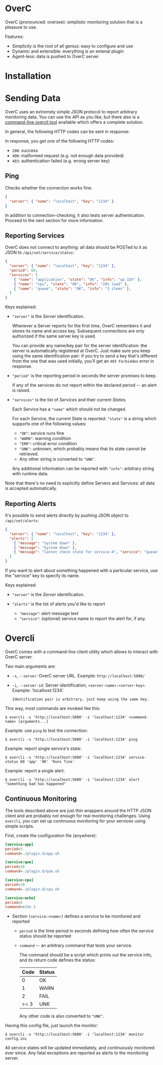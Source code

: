 OverC
=====

OverC (pronounced: oversee): simplistic monitoring solution that is a pleasure to use.

Features:

* Simplicity is the root of all genius: easy to configure and use
* Dynamic and extensible: everything is an extenal plugin
* Agent-less: data is pushed to OverC server

Installation
============

Sending Data
============

OverC uses an extremely simple JSON protocol to report arbitrary monitoring data.
You can use the API as you like, but there also is a [command-line overcli tool](#overcli) available
which offers a complete solution.

In general, the following HTTP codes can be sent in response:

In response, you get one of the following HTTP codes:

* `200`: success
* `400`: malformed request (e.g. not enough data provided)
* `403`: authentication failed (e.g. wrong server key)

Ping
----

Checks whether the connection works fine:

```json
{
  "server": { "name": "localhost", "key": "1234" }
}
```

In addition to connection-checking, it also tests server authentication.
Proceed to the next section for more information.

Reporting Services
------------------

OverC does not connect to anything: all data should be POSTed to it as JSON to `/api/set/service/status`:

```json
{
  "server": { "name": "localhost", "key": "1234" },
  "period": 60,
  "services": [
    { "name": "application", "state": "OK", "info": "up 32h" },
    { "name": "cpu", "state": "OK", "info": "28% load" },
    { "name": "queue", "state": "OK", "info": "3 items" },
  ]
}
```

Keys explained:

* `"server"` is the *Server* identification.
  
  Whenever a Server reports for the first time, OverC remembers it and stores its name and access key. 
  Subsequent connections are only authorized if the same server key is used.
  
  You can provide any name/key pair for the server identification: the server is automatically registered at OverC.
  Just make sure you keep using the same identification pair: if you try to send a key that's different from the one 
  that was used initially, you'll get an `403 Forbidden` error in response.

* `"period"` is the reporting period in seconds the server promises to keep.
  
  If any of the services do not report within the declared period -- an alert is raised.
  
* `"services"` is the list of *Services* and their current *States*.

    Each Service has a `"name"` which should not be changed.
    
    For each Service, the current State is reported: `"state"` is a string which supports one of the following values:
        
    * `"OK"`: service runs fine
    * `"WARN"`: warning condition
    * `"ERR"`: critical error condition
    * `"UNK"`: unknown, which probably means that its state cannot be retrieved.
    * Any other string is converted to `"UNK"`.
    
    Any additional information can be reported with `"info"`: arbitrary string with runtime data.

Note that there's no need to explicitly define Servers and Services: all data is accepted automatically.



Reporting Alerts
----------------

It's possible to send alerts directly by pushing JSON object to `/api/set/alerts`:

```json
{
  "server": { "name": "localhost", "key": "1234" },
  "alerts": [
    { "message": "System down" },
    { "message": "System down" },
    { "message": "Cannot check state for service A", "service": "queue" },
  ]
}
```

If you want to alert about something happened with a particular service, use the "service" key to specify its name.

Keys explained:

* `"server"` is the *Server* identification.
* `"alerts"` is the list of alerts you'd like to report
    
    * `"message"`: alert message text
    * `"service"`: (optional) service name to report the alert for, if any.






Overcli
=======

OverC comes with a command-line client utility which allows to interact with OverC server.

Two main arguments are:

* `-s`, `--server`: OverC server URL. Example: `http://localhost:5000/`
* `-i`, `--server-id`: Server identification, `<server-name>:<server-key>`. Example: 'localhost:1234'.
    
      Identification pair is arbitrary, just keep using the same key.

This way, most commands are invoked like this:

    $ overcli -s 'http://localhost:5000' -i 'localhost:1234' <command-name> [arguments...]
    
Example: use `ping` to test the connection:

    $ overcli -s 'http://localhost:5000' -i 'localhost:1234' ping
    
Example: report single service's state:

    $ overcli -s 'http://localhost:5000' -i 'localhost:1234' service-status 60 'app' 'OK' 'Runs fine'
    
Example: report a single alert:

    $ overcli -s 'http://localhost:5000' -i 'localhost:1234' alert "Something bad has happened"
    
    
    
Continuous Monitoring
---------------------

The tools described above are just thin wrappers around the HTTP JSON client and are probably not enough for real
monitoring challenges. Using `overcli`, you can set up continuous monitoring for your services using simple scripts.

First, create the configuration file (anywhere):

```ini
[service:app]
period=5
command=./plugin.d/app.sh

[service:que]
period=10
command=./plugin.d/que.sh

[service:cpu]
period=10
command=./plugin.d/cpu.sh

[service:echo]
period=5
command=echo 1
```

* Section `[service:<name>]` defines a service to be monitored and reported
    
    * `period` is the time period in seconds defining how often the service status should be reported
    * `command` -- an arbitrary command that tests your service.
        
        The command should be a script which prints out the service info, and its return code defines the status:
        
        | Code | Status |
        |------|--------|
        | 0    | OK     |
        | 1    | WARN   |
        | 2    | FAIL   |
        | >= 3 | UNK    |
        
        Any other code is also converted to `"UNK"`.

Having this config file, just launch the monitor:

    $ overcli -s 'http://localhost:5000' -i 'localhost:1234' monitor config.ini

All service states will be updated immediately, and continuously monitored ever since.
Any fatal exceptions are reported as alerts to the monitoring server.
